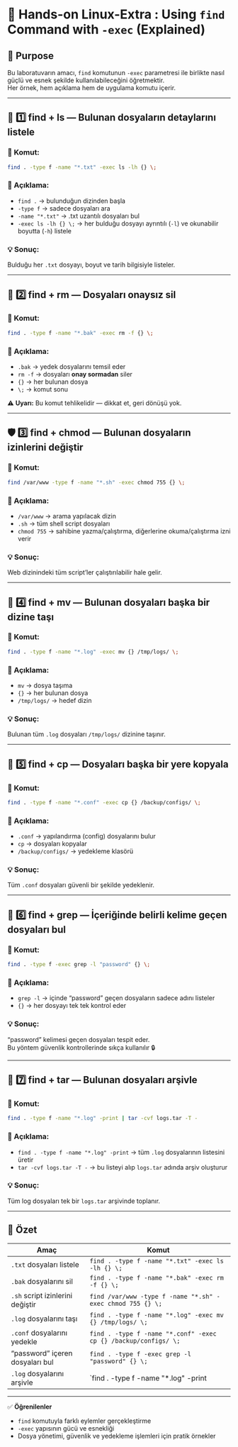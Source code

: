# 🧠 Hands-on Linux-Extra : Using `find` Command with `-exec` (Explained)

## 🎯 Purpose
Bu laboratuvarın amacı, `find` komutunun `-exec` parametresi ile birlikte nasıl güçlü ve esnek şekilde kullanılabileceğini öğretmektir.  
Her örnek, hem açıklama hem de uygulama komutu içerir.

---

## 🔧 1️⃣ find + ls — Bulunan dosyaların detaylarını listele

### 📘 Komut:
```bash
find . -type f -name "*.txt" -exec ls -lh {} \;
```

### 🧩 Açıklama:
- `find .` → bulunduğun dizinden başla  
- `-type f` → sadece dosyaları ara  
- `-name "*.txt"` → .txt uzantılı dosyaları bul  
- `-exec ls -lh {} \;` → her bulduğu dosyayı ayrıntılı (`-l`) ve okunabilir boyutta (`-h`) listele  

### 💡 Sonuç:
Bulduğu her `.txt` dosyayı, boyut ve tarih bilgisiyle listeler.

---

## 🧹 2️⃣ find + rm — Dosyaları onaysız sil

### 📘 Komut:
```bash
find . -type f -name "*.bak" -exec rm -f {} \;
```

### 🧩 Açıklama:
- `.bak` → yedek dosyalarını temsil eder  
- `rm -f` → dosyaları **onay sormadan** siler  
- `{}` → her bulunan dosya  
- `\;` → komut sonu  

⚠️ **Uyarı:** Bu komut tehlikelidir — dikkat et, geri dönüşü yok.

---

## 🛡️ 3️⃣ find + chmod — Bulunan dosyaların izinlerini değiştir

### 📘 Komut:
```bash
find /var/www -type f -name "*.sh" -exec chmod 755 {} \;
```

### 🧩 Açıklama:
- `/var/www` → arama yapılacak dizin  
- `.sh` → tüm shell script dosyaları  
- `chmod 755` → sahibine yazma/çalıştırma, diğerlerine okuma/çalıştırma izni verir  

### 💡 Sonuç:
Web dizinindeki tüm script’ler çalıştırılabilir hale gelir.

---

## 🚚 4️⃣ find + mv — Bulunan dosyaları başka bir dizine taşı

### 📘 Komut:
```bash
find . -type f -name "*.log" -exec mv {} /tmp/logs/ \;
```

### 🧩 Açıklama:
- `mv` → dosya taşıma  
- `{}` → her bulunan dosya  
- `/tmp/logs/` → hedef dizin  

### 💡 Sonuç:
Bulunan tüm `.log` dosyaları `/tmp/logs/` dizinine taşınır.

---

## 📝 5️⃣ find + cp — Dosyaları başka bir yere kopyala

### 📘 Komut:
```bash
find . -type f -name "*.conf" -exec cp {} /backup/configs/ \;
```

### 🧩 Açıklama:
- `.conf` → yapılandırma (config) dosyalarını bulur  
- `cp` → dosyaları kopyalar  
- `/backup/configs/` → yedekleme klasörü  

### 💡 Sonuç:
Tüm `.conf` dosyaları güvenli bir şekilde yedeklenir.

---

## 🧠 6️⃣ find + grep — İçeriğinde belirli kelime geçen dosyaları bul

### 📘 Komut:
```bash
find . -type f -exec grep -l "password" {} \;
```

### 🧩 Açıklama:
- `grep -l` → içinde “password” geçen dosyaların sadece adını listeler  
- `{}` → her dosyayı tek tek kontrol eder  

### 💡 Sonuç:
“password” kelimesi geçen dosyaları tespit eder.  
Bu yöntem güvenlik kontrollerinde sıkça kullanılır 🔒

---

## 🧾 7️⃣ find + tar — Bulunan dosyaları arşivle

### 📘 Komut:
```bash
find . -type f -name "*.log" -print | tar -cvf logs.tar -T -
```

### 🧩 Açıklama:
- `find . -type f -name "*.log" -print` → tüm `.log` dosyalarının listesini üretir  
- `tar -cvf logs.tar -T -` → bu listeyi alıp `logs.tar` adında arşiv oluşturur  

### 💡 Sonuç:
Tüm log dosyaları tek bir `logs.tar` arşivinde toplanır.

---

## 🏁 Özet

| Amaç | Komut |
|------|--------|
| `.txt` dosyaları listele | `find . -type f -name "*.txt" -exec ls -lh {} \;` |
| `.bak` dosyalarını sil | `find . -type f -name "*.bak" -exec rm -f {} \;` |
| `.sh` script izinlerini değiştir | `find /var/www -type f -name "*.sh" -exec chmod 755 {} \;` |
| `.log` dosyalarını taşı | `find . -type f -name "*.log" -exec mv {} /tmp/logs/ \;` |
| `.conf` dosyalarını yedekle | `find . -type f -name "*.conf" -exec cp {} /backup/configs/ \;` |
| “password” içeren dosyaları bul | `find . -type f -exec grep -l "password" {} \;` |
| `.log` dosyalarını arşivle | `find . -type f -name "*.log" -print | tar -cvf logs.tar -T -` |

---

✅ **Öğrenilenler**
- `find` komutuyla farklı eylemler gerçekleştirme  
- `-exec` yapısının gücü ve esnekliği  
- Dosya yönetimi, güvenlik ve yedekleme işlemleri için pratik örnekler
